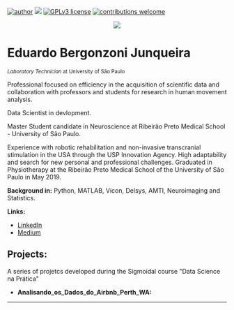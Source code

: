 [![author](https://img.shields.io/badge/author-carlosfab-red.svg)](https://www.linkedin.com/in/carlosfab) [![](https://img.shields.io/badge/python-3.7+-blue.svg)](https://www.python.org/downloads/release/python-365/) [![GPLv3 license](https://img.shields.io/badge/License-GPLv3-blue.svg)](http://perso.crans.org/besson/LICENSE.html) [![contributions welcome](https://img.shields.io/badge/contributions-welcome-brightgreen.svg?style=flat)](https://github.com/carlosfab/data_science/issues)

<p align="center">
  <img src="https://raw.githubusercontent.com/carlosfab/template_portfolio/master/banner.png" >
</p>

# Eduardo Bergonzoni Junqueira
<sub>*Laboratory Technician* at University of São Paulo</sub>

Professional focused on efficiency in the acquisition of scientific data and collaboration with professors and students for research in human movement analysis.

Data Scientist in devlopment.

Master Student candidate in Neuroscience at Ribeirão Preto Medical School - University of São Paulo.

Experience with robotic rehabilitation and non-invasive transcranial stimulation in the USA through the USP Innovation Agency.
High adaptability and search for new personal and professional challenges.
Graduated in Physiotherapy at the Ribeirão Preto Medical School of the University of São Paulo in May 2019.


**Background in:** Python, MATLAB, Vicon, Delsys, AMTI, Neuroimaging and Statistics.

**Links:**
* [LinkedIn](https://www.linkedin.com/in/eduardo-bergonzoni-junqueira-6a9325b6/)
* [Medium](https://medium.com/@eduardobergonzonijunqueira)


## Projects:
 A series of projetcs developed during the Sigmoidal course "Data Science na Prática"

* **Analisando_os_Dados_do_Airbnb_Perth_WA:** 
---
